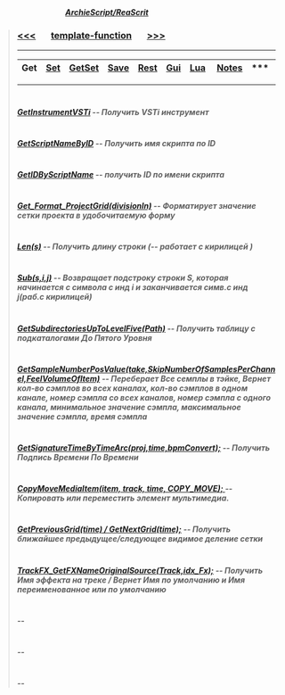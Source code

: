 ##### &nbsp;&nbsp;&nbsp;&nbsp;&nbsp;&nbsp;&nbsp;&nbsp;&nbsp;&nbsp;&nbsp;&nbsp;&nbsp;&nbsp;&nbsp;&nbsp;&nbsp;&nbsp;&nbsp;&nbsp;&nbsp;&nbsp;&nbsp;&nbsp;&nbsp;&nbsp;&nbsp;&nbsp;&nbsp;&nbsp;&nbsp;&nbsp;&nbsp;&nbsp;&nbsp;&nbsp;&nbsp;&nbsp;&nbsp;&nbsp;&nbsp;&nbsp;&nbsp;&nbsp;&nbsp;&nbsp;&nbsp;&nbsp;&nbsp;&nbsp;&nbsp;&nbsp;&nbsp;&nbsp;&nbsp;&nbsp;&nbsp;&nbsp;&nbsp;&nbsp;&nbsp;&nbsp;&nbsp;&nbsp;&nbsp;&nbsp;&nbsp;&nbsp;&nbsp;&nbsp;&nbsp;&nbsp;&nbsp;&nbsp;&nbsp;&nbsp;&nbsp;&nbsp;&nbsp;&nbsp;&nbsp;&nbsp;&nbsp;&nbsp;&nbsp;&nbsp;&nbsp;&nbsp;&nbsp;&nbsp;&nbsp;&nbsp;&nbsp;&nbsp;&nbsp;&nbsp;&nbsp;&nbsp;&nbsp;&nbsp;&nbsp;&nbsp;&nbsp;&nbsp;&nbsp;&nbsp;&nbsp;&nbsp;&nbsp;&nbsp;&nbsp;&nbsp;&nbsp;&nbsp;&nbsp;&nbsp;&nbsp;&nbsp;&nbsp;&nbsp;&nbsp;&nbsp;&nbsp;&nbsp;&nbsp;&nbsp;&nbsp;&nbsp;&nbsp;&nbsp;&nbsp;&nbsp;&nbsp;&nbsp;&nbsp;&nbsp;&nbsp;&nbsp;&nbsp;&nbsp;&nbsp;&nbsp;&nbsp;&nbsp;&nbsp;&nbsp;&nbsp;&nbsp;&nbsp;&nbsp;&nbsp;&nbsp;&nbsp;&nbsp;&nbsp;&nbsp;&nbsp;&nbsp;&nbsp;&nbsp;&nbsp;&nbsp;&nbsp;&nbsp;&nbsp;&nbsp;&nbsp;&nbsp;&nbsp;&nbsp;&nbsp;&nbsp;&nbsp;&nbsp;&nbsp;&nbsp;&nbsp;&nbsp;&nbsp;&nbsp;&nbsp;&nbsp;&nbsp;&nbsp;&nbsp;&nbsp;&nbsp;&nbsp;&nbsp;&nbsp;[***ArchieScript/ReaScrit***](https://github.com/ArchieScript/Archie_ReaScripts)


>### [<<<](https://github.com/ArchieScript/template-function/tree/master/template-function#archiescriptreascrit)                                    &nbsp;&nbsp;&nbsp;&nbsp;&nbsp;                                                                                                    [template-function](https://github.com/ArchieScript/template-function#archiescriptreascrit)                                                    &nbsp;&nbsp;&nbsp;&nbsp;&nbsp;                                                                                                    [>>>](https://github.com/ArchieScript/template-function/tree/master/template-function/Set#archiescriptreascrit)
>
>-------------
>
>
> Get                                                                                               |                                    [Set](https://github.com/ArchieScript/template-function/tree/master/template-function/Set)         |                                    [GetSet](https://github.com/ArchieScript/template-function/tree/master/template-function/GetSet)   |                                    [Save](https://github.com/ArchieScript/template-function/tree/master/template-function/Save)       |                                    [Rest](https://github.com/ArchieScript/template-function/tree/master/template-function/Rest)       |                                    [Gui](https://github.com/ArchieScript/template-function/tree/master/template-function/Gui)         |                                    [Lua](https://github.com/ArchieScript/template-function/tree/master/template-function/Lua)         |                                [Notes](https://github.com/ArchieScript/template-function/tree/master/template-function/_Notes) | *** | *** |
> ------|-------|-------|------|-------|-------|------|-------|------|------                 
>
>------------
>
>
>
>
>
>
>
>
>
>
>#
>##### [GetInstrumentVSTi](https://github.com/ArchieScript/template-function/blob/master/template-function/Get/GetInstrumentVSTi.lua) -- Получить VSTi инструмент
>#
>##### [GetScriptNameByID](https://github.com/ArchieScript/template-function/blob/master/template-function/Get/GetScriptNameByID.lua) --  Получить имя скрипта по ID
>#
>##### [GetIDByScriptName](https://github.com/ArchieScript/template-function/blob/master/template-function/Get/GetIDByScriptName.lua) -- получить ID по имени скрипта
>#
>##### [Get_Format_ProjectGrid(divisionIn)](https://github.com/ArchieScript/template-function/blob/master/template-function/Get/Get_Format_ProjectGrid.lua) -- Форматирует значение сетки проекта в удобочитаемую форму
>#
>##### [Len(s)](https://github.com/ArchieScript/template-function/blob/master/template-function/Get/Len.lua) -- Получить длину строки (--  работает с кирилицей )   
>#
>##### [Sub(s,i,j)](https://github.com/ArchieScript/template-function/blob/master/template-function/Get/Sub.lua) -- Возвращает подстроку строки S, которая начинается с символа с инд i и заканчивается симв.с инд j(раб.с кирилицей)   
>#
>##### [GetSubdirectoriesUpToLevelFive(Path)](https://github.com/ArchieScript/template-function/blob/master/template-function/Get/GetSubdirectoriesUpToLevelFive.lua) -- Получить таблицу с подкаталогами До Пятого Уровня 
>#
>##### [GetSampleNumberPosValue(take,SkipNumberOfSamplesPerChannel,FeelVolumeOfItem)](https://github.com/ArchieScript/template-function/blob/master/template-function/Get/GetSampleNumberPosValue.lua) -- Переберает Все семплы в тэйке, Вернет кол-во сэмплов во всех каналах, кол-во сэмплов в одном канале, номер сэмпла со всех каналов, номер сэмпла с одного канала, минимальное значение сэмпла, максимальное значение сэмпла, время сэмпла
>#
>##### [GetSignatureTimeByTimeArc(proj,time,bpmConvert);](https://github.com/ArchieScript/template-function/blob/master/template-function/Get/GetSignatureTimeByTimeArc.lua) -- Получить Подпись Времени По Времени
>#
>##### [CopyMoveMediaItem(item, track, time,  COPY_MOVE); ](https://github.com/ArchieScript/template-function/blob/master/template-function/Get/CopyMoveMediaItem.lua) --  Копировать или переместить элемент мультимедиа.
>#
>##### [GetPreviousGrid(time) / GetNextGrid(time);](https://github.com/ArchieScript/template-function/blob/master/template-function/Get/Get_%23%23%23_Grid.lua) -- Получить ближайшее предыдущее/следующее видимое деление сетки
>#
>##### [TrackFX_GetFXNameOriginalSource(Track,idx_Fx);](https://github.com/ArchieScript/template-function/blob/master/template-function/Get/TrackFX_GetFXNameOriginalSource.lua) -- Получить Имя эффекта на треке / Вернет Имя по умолчанию и Имя переименованное или по умолчанию 
>#
>##### []() --  
>#
>##### []() --  
>#
>##### []() --  
>#
>#
>#
>#
>#
>#
>#
>#
>#
>#
>#
>#


